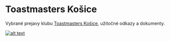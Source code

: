 # Toastmasters Košice
Vybrané prejavy klubu [Toastmasters Košice][tm-kosice-website], užitočné odkazy a dokumenty.

<!-- Facebook Page -->
[![alt text][fb_icon]][fb_page]

[//]: # (Used references)
[tm-kosice-website]: http://toastmasterskosice.eu/
[fb_icon]: http://i.imgur.com/P3YfQoD.png (facebook icon with padding)
[fb_page]: https://www.facebook.com/toastmasters.kosice/

